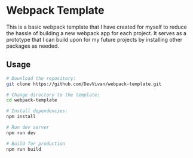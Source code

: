 # Webpack Template

This is a basic webpack template that I have created for myself to reduce the hassle of building a new webpack app for each project. It serves as a prototype that I can build upon for my future projects by installing other packages as needed.

## Usage

```bash
# Download the repository:
git clone https://github.com/DevVivan/webpack-template.git

# Change directory to the template:
cd webpack-template

# Install dependencies:
npm install

# Run dev server
npm run dev

# Build for production
npm run build
```